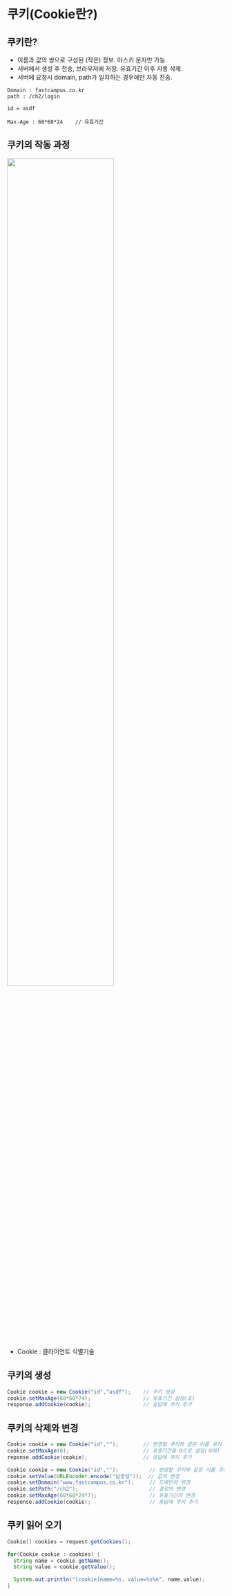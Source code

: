 



# 쿠키(Cookie란?)

## 쿠키란?
  * 이름과 값의 쌍으로 구성된 (작은) 정보. 아스키 문자만 가능.
  * 서버에서 생성 후 전송, 브라우저에 저장. 유효기간 이후 자동 삭제.
  * 서버에 요청시 domain, path가 일치하는 경우에만 자동 전송.
```
Domain : fastcampus.co.kr
path : /ch2/login

id = asdf

Max-Age : 60*60*24    // 유효기간
```


## 쿠키의 작동 과정

<a href='https://ifh.cc/v-oOsQ7t' target='_blank'><img src='https://ifh.cc/g/oOsQ7t.png' border='0' style="width:70%;"></a>

  * Cookie : 클라이언트 식별기술



## 쿠키의 생성
~~~JAVA
Cookie cookie = new Cookie("id","asdf");    // 쿠키 생성
cookie.setMaxAge(60*60*74);                 // 유효기간 설정(초)
response.addCookie(cookie);                 // 응답에 쿠키 추가
~~~


## 쿠키의 삭제와 변경
~~~JAVA
Cookie cookie = new Cookie("id","");        // 변경할 쿠키와 같은 이름 쿠키 생성
cookie.setMaxAge(0);                        // 유효기간을 0으로 설정(삭제)
reponse.addCookie(cookie);                  // 응답에 쿠키 추가

Cookie cookie = new Cookie("id","");          // 변경할 쿠키와 같은 이름 쿠키 생성.
cookie.setValue(URLEncoder.encode("남궁성"));  // 값의 변경
cookie.setDomain("www.fastcampus.co.kr");     // 도메인의 변경
cookie.setPath("/ch2");                       // 경로의 변경
cookie.setMaxAge(60*60*24*7);                 // 유효기간의 변경
response.addCookie(cookie);                   // 응답에 쿠키 추가
~~~


## 쿠키 읽어 오기
~~~JAVA
Cookie[] cookies = request.getCookies();

for(Cookie cookie : cookies) {
  String name = cookie.getName();
  String value = cookie.getValue();

  System.out.println("[cookie]name=%s, value=%s%n", name,value);
}
~~~
